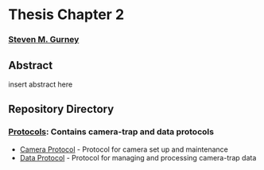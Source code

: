 # Thesis Chapter 2

### [Steven M. Gurney](https://linktr.ee/gurneyst)

## Abstract

insert abstract here

## Repository Directory

### [Protocols](./Protocols): Contains camera-trap and data protocols
*  [Camera Protocol](./Protocols/Protocol_Cameras.pdf) - Protocol for camera set up and maintenance
*  [Data Protocol](./Protocols/Protocol_Data.pdf) - Protocol for managing and processing camera-trap data
